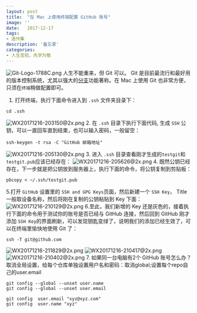 ```yaml
---
layout: post
title:  "在 Mac 上使用终端配置 GitHub 账号"
image: ''
date:   2017-12-17
tags:
- 造作集
description: '备忘录'
categories:
- 人生苦短，先学为敬 
---
```


![Git-Logo-1788C.png](https://i.loli.net/2017/12/16/5a341f103d027.png)
人生不能重来，但 Git 可以。
Git 是目前最流行和最好用的版本控制系统，尤其以强大的[分支](https://blog.coding.net/blog/about-git)功能著称。在 Mac 上使用 Git 也非常方便，只须在`终端`稍做配置即可。
1. 打开终端，执行下面命令进入到 `.ssh` 文件夹目录下：

```
cd .ssh
```

![WX20171216-203150@2x.png](https://i.loli.net/2017/12/16/5a35170a6c2ca.png)
2. 在 `.ssh` 目录下执行下面代码, 生成 `SSH` 公钥，可以一直回车直到结束，也可以输入密码，一般留空：

```
ssh-keygen -t rsa -C "GitHub 邮箱地址"
```

![WX20171216-205130@2x.png](https://i.loli.net/2017/12/16/5a35170b7a752.png)
3. 进入 `.ssh` 目录查看刚才生成的`testgit`和`testgit.pub`应该已经存在：
![WX20171216-205626@2x.png](https://i.loli.net/2017/12/16/5a351804a9176.png) 
4. 既然公钥已经存在，下一步就是把公钥放到服务器上，执行下面的命令，将公钥复制到剪贴板：

```
pbcopy < ~/.ssh/testgit.pub
```

5.打开 `GitHub` 设置里的 `SSH and GPG Keys`页面，然后新建一个 `SSH Key`， Title 一般取设备名称，然后将刚在复制的公钥粘贴到 Key 下面：
![WX20171216-210129@2x.png](https://i.loli.net/2017/12/16/5a351abd8bbd9.png)
6.至此，我们新增的 Key 还是灰色的，接着执行下面的命令用于测试你的账号是否已经与 GitHub 连接，然后回到 GitHub 刚才添加 `SSH Key`的界面刷新，可以发现钥匙变绿了，说明我们的添加已经生效了，可以在终端里愉快地使用 Git 了：

```
ssh -T git@github.com
```

![WX20171216-211829@2x.png](https://i.loli.net/2017/12/16/5a351d2f8e1c9.png)
![WX20171216-210417@2x.png](https://i.loli.net/2017/12/16/5a351be71d372.png)![WX20171216-210402@2x.png](https://i.loli.net/2017/12/16/5a351be71e869.png)
7. 如果同一台电脑有2个 GitHub 账号怎么办？取消全局设置，给每个仓库单独设置用户名和密码：取消global;设置每个repo自己的user.email

```
git config --global --unset user.name
git config --global --unset user.email
```

```
git config  user.email "xyz@xyz.com"
git config  user.name "xyz"
```

